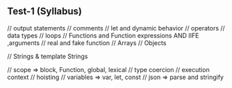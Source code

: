 ## Test-1 (Syllabus)

// output statements 
// comments 
// let and dynamic behavior 
// operators 
// data types 
// loops 
// Functions and Function expressions AND IIFE ,arguments 
// real and fake function
// Arrays 
// Objects 

// Strings & template Strings 
<!-- ,nan,infinity,truthy &falsy value -->
// scope => block, Function, global, lexical
// type coercion
// execution context
// hoisting
// variables => var, let, const
// json => parse and stringify